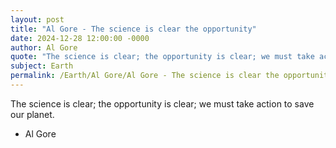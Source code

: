 ```yaml
---
layout: post
title: "Al Gore - The science is clear the opportunity"
date: 2024-12-28 12:00:00 -0000
author: Al Gore
quote: "The science is clear; the opportunity is clear; we must take action to save our planet."
subject: Earth
permalink: /Earth/Al Gore/Al Gore - The science is clear the opportunity
---
```


The science is clear; the opportunity is clear; we must take action to save our planet.

- Al Gore
